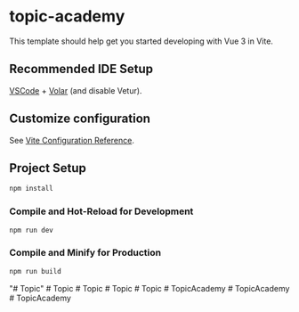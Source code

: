 # topic-academy

This template should help get you started developing with Vue 3 in Vite.

## Recommended IDE Setup

[VSCode](https://code.visualstudio.com/) + [Volar](https://marketplace.visualstudio.com/items?itemName=Vue.volar) (and disable Vetur).

## Customize configuration

See [Vite Configuration Reference](https://vitejs.dev/config/).

## Project Setup

```sh
npm install
```

### Compile and Hot-Reload for Development

```sh
npm run dev
```

### Compile and Minify for Production

```sh
npm run build
```
"# Topic" 
#   T o p i c  
 #   T o p i c  
 #   T o p i c  
 #   T o p i c  
 #   T o p i c A c a d e m y  
 #   T o p i c A c a d e m y  
 #   T o p i c A c a d e m y  
 